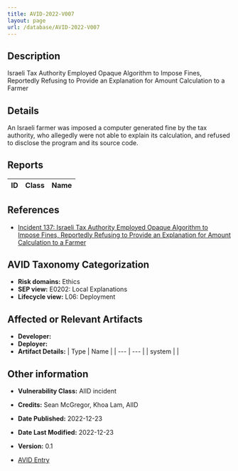```yaml
---
title: AVID-2022-V007
layout: page
url: /database/AVID-2022-V007
---
```


## Description

Israeli Tax Authority Employed Opaque Algorithm to Impose Fines, Reportedly Refusing to Provide an Explanation for Amount Calculation to a Farmer

## Details

An Israeli farmer was imposed a computer generated fine by the tax authority, who allegedly were not able to explain its calculation, and refused to disclose the program and its source code.

## Reports 

| ID | Class | Name |
| --- | --- | --- | 

## References

- [Incident 137: Israeli Tax Authority Employed Opaque Algorithm to Impose Fines, Reportedly Refusing to Provide an Explanation for Amount Calculation to a Farmer](https://incidentdatabase.ai/cite/137)

## AVID Taxonomy Categorization

- **Risk domains:** Ethics
- **SEP view:** E0202: Local Explanations
- **Lifecycle view:** L06: Deployment

## Affected or Relevant Artifacts

- **Developer:** 
- **Deployer:** 
- **Artifact Details:**
| Type | Name |
| --- | --- | 
| system |  |

## Other information

- **Vulnerability Class:** AIID incident
- **Credits:** Sean McGregor, Khoa Lam, AIID
- **Date Published:** 2022-12-23
- **Date Last Modified:** 2022-12-23
- **Version:** 0.1

- [AVID Entry](https://github.com/avidml/avid-db/tree/main/vulnerabilities/2022/AVID-2022-V007.json)

